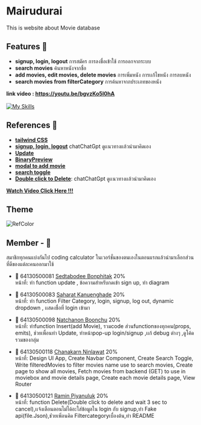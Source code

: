 # Mairudurai
This is website about Movie database 

## Features :pushpin:

- **signup, login, logout** การสมัคร การลงชื่อเข้าใช้ การออกจากระบบ
- **search movies** ค้นหาหนังจากชื่อ
- **add movies, edit movies, delete movies** การเพิ่มหนัง การเเก้ไขหนัง การลบหนัง
- **search movies from filterCategory** การค้นหาจากประเภทของหนัง <br>

**link video : https://youtu.be/bgvzKo5l0hA**
<br><br>
[![My Skills](https://skillicons.dev/icons?i=js,vue,vite,tailwind,css,html,bootstrap,figma,vscode)](https://skillicons.dev)

## References :pushpin:
- [**tailwind CSS**](https://tailwindcss.com/)
- [**signup, login, logout**](https://chat.openai.com/) chatChatGpt ดูเเนวทางเเล้วนำมาคิดเอง<br>
- [**Update**](https://www.youtube.com/watch?v=L2jJZReyD_g)<br>
- [**BinaryPreview**](https://developer.mozilla.org/en-US/docs/Web/API/FileReader/readAsDataURL)
- [**modal to add movie**](https://getbootstrap.com/docs/5.0/components/modal/)<br>
- [**search toggle**](https://play.tailwindcss.com/sbm4jEWJoA)<br>
- [**Double click to Delete**](https://chat.openai.com/):  chatChatGpt ดูเเนวทางเเล้วนำมาคิดเอง<br>

[**Watch Video Click Here !!!**](https://youtu.be/bgvzKo5l0hA)

## Theme
![RefColor](https://user-images.githubusercontent.com/88131673/229163250-a73cd14c-4839-4498-a902-de40fc13bb11.png)

## Member - 🌷

สมาชิกทุกคนแบ่งกันไป coding calculator ในเวอร์ชั่นของตนเองในตอนแรกแล้วนำมาเลือกส่วนที่ดีของแต่ละคนออกมาใช้
- :construction_worker: 64130500081 [Sedtabodee Bonphitak](https://github.com/PanSedtabodee) 20%<br>
หน้าที่: ทำ function update , ข้อความสำหรับกดเข้า sign up, ทำ diagram

- :construction_worker: 64130500083 [Saharat Kanuenghade](https://github.com/KenMuey) 20%<br>
หน้าที่: ทำ function Filter Category, login, signup, log out, dynamic dropdown , เเสดงชื่อที่ login เข้ามา

- :construction_worker: 64130500098 [Natchanon Boonchu](https://github.com/NatchanonBoonchu) 20%<br>
หน้าที่: ทำfunction Insert(add Movie), รวมcode ส่วนfunctionของทุกคน(props, emits), ช่วยเพื่อนทำ Update, ทำหน้าpop-up login/signup ,เเก้ debug ต่างๆ ,ดูโค้ดรวมของกลุ่ม

- :construction_worker: 64130500118 [Chanakarn Ninlawat](https://github.com/Saiparnn) 20%<br>
หน้าที่: Design UI App, Create Navbar Component, Create Search Toggle, Write filteredMovies to filter movies name use to search movies, Create page to show all movies, Fetch movies from backend (GET) to use in moviebox and movie details page, Create each movie details page, View Router

- :construction_worker: 64130500121 [Ramin Piyanuluk](https://github.com/Tiger4846) 20%<br>
หน้าที่: function Delete(Double click to delete and wait 3 sec to cancel),เเจ้งเตือนตอนไม่ได้อะใส่ข้อมูลใน login กับ signup,ทำ Fake api(file.Json),ช่่วยเพิ่อนคิด Filtercategoryเบื่องต้น,ทำ README
